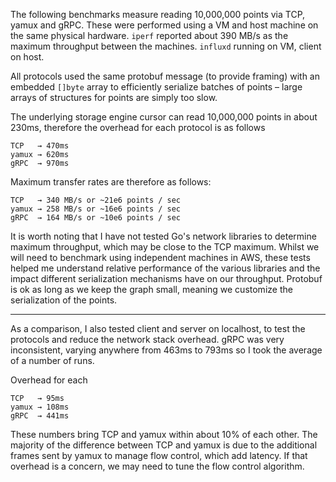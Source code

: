 The following benchmarks measure reading 10,000,000 points via TCP, yamux and gRPC. 
These were performed using a VM and host machine on the same physical hardware. 
`iperf` reported about 390 MB/s as the maximum throughput between the machines. 
`influxd` running on VM, client on host.

All protocols used the same protobuf message (to provide framing) with an embedded `[]byte` array to efficiently serialize batches of points – large arrays of structures for points are simply too slow.

The underlying storage engine cursor can read 10,000,000 points in about 230ms, therefore the overhead for each protocol is as follows

```
TCP   → 470ms
yamux → 620ms
gRPC  → 970ms
```

Maximum transfer rates are therefore as follows:

```
TCP   → 340 MB/s or ~21e6 points / sec
yamux → 258 MB/s or ~16e6 points / sec
gRPC  → 164 MB/s or ~10e6 points / sec
```

It is worth noting that I have not tested Go's network libraries to determine maximum throughput, which may be close to the TCP maximum. Whilst we will need to benchmark using independent machines in AWS, these tests helped me understand relative performance of the various libraries and the impact different serialization mechanisms have on our throughput. Protobuf is ok as long as we keep the graph small, meaning we customize the serialization of the points.

---

As a comparison, I also tested client and server on localhost, to test the protocols and reduce the network stack overhead. gRPC was very inconsistent, varying anywhere from 463ms to 793ms so I took the average of a number of runs.

Overhead for each

```
TCP   → 95ms
yamux → 108ms
gRPC  → 441ms
```

These numbers bring TCP and yamux within about 10% of each other. The majority of the difference between TCP and yamux is due to the additional frames sent by yamux to manage flow control, which add latency. If that overhead is a concern, we may need to tune the flow control algorithm.
